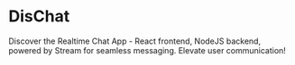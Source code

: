 # DisChat
Discover the Realtime Chat App - React frontend, NodeJS backend, powered by Stream for seamless messaging. Elevate user communication!
